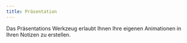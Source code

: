 ```yaml
---
title: Präsentation
---
```


Das Präsentations Werkzeug erlaubt Ihnen Ihre eigenen Animationen in Ihren Notizen zu erstellen.
